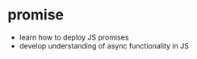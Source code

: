 # promise  
* learn how to deploy JS promises  
* develop understanding of async functionality in JS  